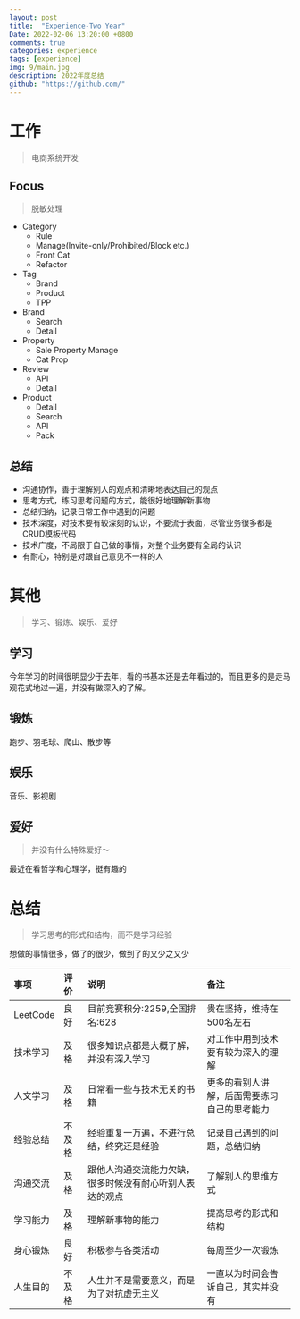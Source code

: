 ```yaml
---
layout: post
title:  "Experience-Two Year"
Date: 2022-02-06 13:20:00 +0800
comments: true
categories: experience
tags: [experience]
img: 9/main.jpg
description: 2022年度总结
github: "https://github.com/"
---
```


# 工作
> 电商系统开发

## Focus
> 脱敏处理
- Category 
  - Rule
  - Manage(Invite-only/Prohibited/Block etc.)
  - Front Cat
  - Refactor
- Tag
  - Brand
  - Product
  - TPP
- Brand
  - Search
  - Detail
- Property
  - Sale Property Manage
  - Cat Prop
- Review
  - API
  - Detail
- Product
  - Detail
  - Search
  - API
  - Pack
## 总结
- 沟通协作，善于理解别人的观点和清晰地表达自己的观点
- 思考方式，练习思考问题的方式，能很好地理解新事物
- 总结归纳，记录日常工作中遇到的问题
- 技术深度，对技术要有较深刻的认识，不要流于表面，尽管业务很多都是CRUD模板代码
- 技术广度，不局限于自己做的事情，对整个业务要有全局的认识
- 有耐心，特别是对跟自己意见不一样的人

# 其他
> 学习、锻炼、娱乐、爱好
## 学习
今年学习的时间很明显少于去年，看的书基本还是去年看过的，而且更多的是走马观花式地过一遍，并没有做深入的了解。
## 锻炼
跑步、羽毛球、爬山、散步等
## 娱乐
音乐、影视剧
## 爱好
> 并没有什么特殊爱好～

最近在看哲学和心理学，挺有趣的

# 总结
> 学习思考的形式和结构，而不是学习经验

想做的事情很多，做了的很少，做到了的又少之又少

| 事项  | 评价  | 说明  | 备注  |
|:----------|:----------|:----------|:----------|
| LeetCode    | 良好    |目前竞赛积分:2259,全国排名:628 | 贵在坚持，维持在500名左右  |
| 技术学习    | 及格    | 很多知识点都是大概了解，并没有深入学习    | 对工作中用到技术要有较为深入的理解  |
| 人文学习 |   及格  | 日常看一些与技术无关的书籍 | 更多的看别人讲解，后面需要练习自己的思考能力 |
| 经验总结    | 不及格    | 经验重复一万遍，不进行总结，终究还是经验| 记录自己遇到的问题，总结归纳  |
| 沟通交流    | 及格  | 跟他人沟通交流能力欠缺，很多时候没有耐心听别人表达的观点   | 了解别人的思维方式|
| 学习能力   |及格  |理解新事物的能力|提高思考的形式和结构|
|身心锻炼|良好 |积极参与各类活动|每周至少一次锻炼|
|人生目的|不及格|人生并不是需要意义，而是为了对抗虚无主义|一直以为时间会告诉自己，其实并没有|
